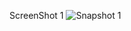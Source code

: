 ScreenShot 1
![Snapshot 1](https://cloud.githubusercontent.com/assets/16937627/14293769/9a717e5c-fb8b-11e5-9f3b-5cea0614b21a.JPG)
